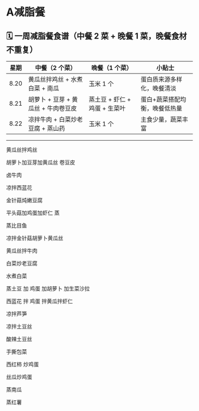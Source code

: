 

# A减脂餐

## 🗓 一周减脂餐食谱（中餐 2 菜 + 晚餐 1 菜，晚餐食材不重复）

| 星期   | 中餐（2 个菜）               | 晚餐（1 个菜）            | 小贴士             |
| ---- | ---------------------- | ------------------- | --------------- |
| 8.20 | 黄瓜丝拌鸡丝 + 水煮白菜 + 南瓜     | 玉米 1 个              | 蛋白质来源多样化，晚餐清淡   |
| 8.21 | 胡萝卜 + 豆芽 + 黄瓜丝 + 牛肉卷豆皮 | 蒸土豆 + 虾仁 + 鸡蛋 + 生菜叶 | 蛋白+蔬菜搭配均衡，晚餐低热量 |
| 8.22 | 凉拌牛肉 + 白菜炒老豆腐 + 蒸山药    | 玉米 1 个              | 主食少量，蔬菜丰富       |

---




黄瓜丝拌鸡丝  


胡萝卜加豆芽加黄瓜丝 卷豆皮 


卤牛肉


凉拌西蓝花

金针菇炖嫩豆腐


平头菇加鸡蛋加虾仁 蒸


蒸比目鱼

凉拌金针菇胡萝卜黄瓜丝

黄瓜丝拌牛肉

白菜炒老豆腐

水煮白菜 

蒸土豆 加 鸡蛋 加胡萝卜 加生菜沙拉


西蓝花 拌 鸡蛋 拌黄瓜拌虾仁


凉拌芦笋

凉拌土豆丝 

酸辣土豆丝

手撕包菜

西红柿 炒鸡蛋 

丝瓜炒鸡蛋

蒸南瓜 

蒸红薯











